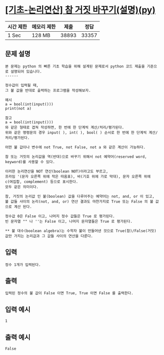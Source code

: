 # [[기초-논리연산] 참 거짓 바꾸기(설명)(py)](https://codeup.kr/problem.php?id=6053)

| 시간 제한 | 메모리 제한 | 제출 | 정답 |
| --- | --- | --- | --- |
| 1 Sec | 128 MB | 38893 | 33357 |

## **문제 설명**

```
본 문제는 python 의 빠른 기초 학습을 위해 설계된 문제로서 python 코드 제출을 기준으로 설명되어 있습니다. 
------

정수값이 입력될 때,
그 불 값을 반대로 출력하는 프로그램을 작성해보자.

예시
a = bool(int(input()))
print(not a)

참고
a = bool(int(input()))
와 같은 형태로 겹쳐 작성하면, 한 번에 한 단계씩 계산/처리/평가된다.
위와 같은 명령문의 경우 input( ), int( ), bool( ) 순서로 한 번에 한 단계씩 계산/처리/평가된다.

어떤 불 값이나 변수에 not True, not False, not a 와 같은 계산이 가능하다.

참 또는 거짓의 논리값을 역(반대)으로 바꾸기 위해서 not 예약어(reserved word, keyword)를 사용할 수 있다.

이러한 논리연산을 NOT 연산(boolean NOT)이라고도 부르고,
프라임 '(문자 오른쪽 위에 작은 따옴표), 바(기호 위에 가로 막대), 문자 오른쪽 위에 c(여집합, complement) 등으로 표시한다.
모두 같은 의미이다.

참, 거짓의 논리값 인 불(boolean) 값을 다루어주는 예약어는 not, and, or 이 있고,
불 값들 사이의 논리(not, and, or) 연산 결과도 마찬가지로 True 또는 False 의 불 값으로 계산 된다.

정수값 0은 False 이고, 나머지 정수 값들은 True 로 평가된다.
빈 문자열 "" 나 ''는 False 이고, 나머지 문자열들은 True 로 평가된다.

** 불 대수(boolean algebra)는 수학자 불이 만들어낸 것으로 True(참)/False(거짓) 값만 가지는 논리값과 그 값들 사이의 연산을 다룬다.
```

## 입력

```
정수 1개가 입력된다.
```

## 출력

```
입력된 정수의 불 값이 False 이면 True, True 이면 False 를 출력한다.
```

## 입력 예시

```
1
```

## 출력 예시

```
False
```
